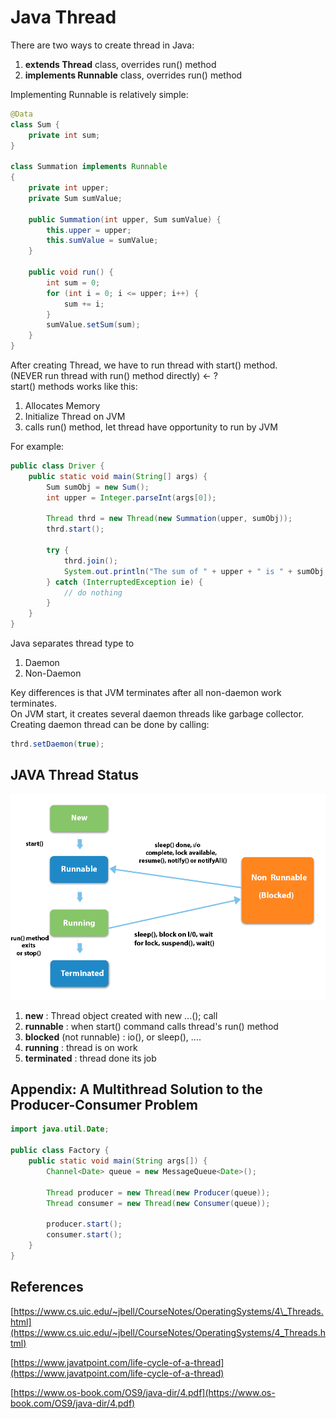 # Java Thread

There are two ways to create thread in Java:

1. **extends Thread** class, overrides run\(\) method
2. **implements Runnable** class, overrides run\(\) method

Implementing Runnable is relatively simple:

```java
@Data
class Sum {
    private int sum;
}

class Summation implements Runnable
{
    private int upper;
    private Sum sumValue;

    public Summation(int upper, Sum sumValue) {
        this.upper = upper;
        this.sumValue = sumValue;
    }

    public void run() {
        int sum = 0;
        for (int i = 0; i <= upper; i++) {
            sum += i;
        }
        sumValue.setSum(sum);
    }
}
```

After creating Thread, we have to run thread with start\(\) method.  
\(NEVER run thread with run\(\) method directly\) &lt;- ?  
start\(\) methods works like this:

1. Allocates Memory
2. Initialize Thread on JVM
3. calls run\(\) method, let thread have opportunity to run by JVM

For example:

```java
public class Driver {
    public static void main(String[] args) {
        Sum sumObj = new Sum();
        int upper = Integer.parseInt(args[0]);

        Thread thrd = new Thread(new Summation(upper, sumObj));
        thrd.start();
        
        try {
            thrd.join();
            System.out.println("The sum of " + upper + " is " + sumObj.getSum());
        } catch (InterruptedException ie) {
            // do nothing
        }
    }
}
```

Java separates thread type to

1. Daemon
2. Non-Daemon

Key differences is that JVM terminates after all non-daemon work terminates.  
On JVM start, it creates several daemon threads like garbage collector.  
Creating daemon thread can be done by calling:

```java
thrd.setDaemon(true);
```

## JAVA Thread Status

![source : https://www.javatpoint.com/life-cycle-of-a-thread ](../.gitbook/assets/image%20%281%29.png)

1. **new** : Thread object created with new ...\(\); call
2. **runnable** : when start\(\) command calls thread's run\(\) method
3. **blocked** \(not runnable\) : io\(\), or sleep\(\), ....
4. **running** : thread is on work
5. **terminated** : thread done its job

## Appendix: A Multithread Solution to the Producer-Consumer Problem

```java
import java.util.Date;

public class Factory {
    public static void main(String args[]) {
        Channel<Date> queue = new MessageQueue<Date>();
    
        Thread producer = new Thread(new Producer(queue));
        Thread consumer = new Thread(new Consumer(queue));
    
        producer.start();
        consumer.start();
    }
}
```

## References

[https://www.cs.uic.edu/~jbell/CourseNotes/OperatingSystems/4\_Threads.html](https://www.cs.uic.edu/~jbell/CourseNotes/OperatingSystems/4_Threads.html)

[https://www.javatpoint.com/life-cycle-of-a-thread](https://www.javatpoint.com/life-cycle-of-a-thread)

[https://www.os-book.com/OS9/java-dir/4.pdf](https://www.os-book.com/OS9/java-dir/4.pdf)

